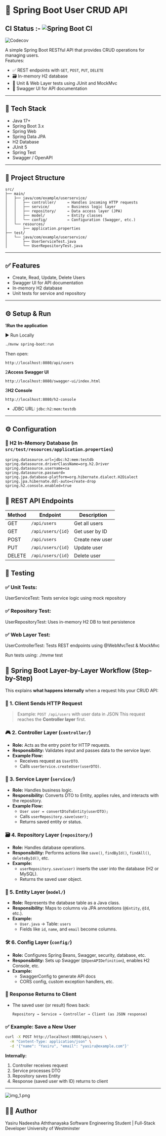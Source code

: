 # 🧩 Spring Boot User CRUD API

## CI Status :- ![Spring Boot CI](https://github.com/yasirunadeeshaa/springboot-crud-api/actions/workflows/ci.yml/badge.svg)
![Codecov](https://codecov.io/gh/yasirunadeeshaa/springboot-crud-api/branch/main/graph/badge.svg)


A simple Spring Boot RESTful API that provides CRUD operations for managing users.  
Features:
- ✅ REST endpoints with `GET`, `POST`, `PUT`, `DELETE`
- 🗃️ In-memory H2 database
- 🧪 Unit & Web Layer tests using JUnit and MockMvc
- 📘 Swagger UI for API documentation

---

## 🚀 Tech Stack

- Java 17+
- Spring Boot 3.x
- Spring Web
- Spring Data JPA
- H2 Database
- JUnit 5
- Spring Test
- Swagger / OpenAPI

---

## 📂 Project Structure
```
src/
├── main/
│   ├── java/com/example/userservice/
│   │   ├── controller/     → Handles incoming HTTP requests
│   │   ├── service/        → Business logic layer
│   │   ├── repository/     → Data access layer (JPA)
│   │   ├── model/          → Entity classes
│   │   └── config/         → Configuration (Swagger, etc.)
│   └── resources/
│       ├── application.properties
├── test/
│   └── java/com/example/userservice/
│       ├── UserServiceTest.java
│       └── UserRepositoryTest.java
```

---

## ✅ Features
- Create, Read, Update, Delete Users
- Swagger UI for API documentation
- In-memory H2 database
- Unit tests for service and repository

---

## ⚙️ Setup & Run

1**Run the application**

▶️ Run Locally
```bash
./mvnw spring-boot:run
```
Then open:
```
http://localhost:8080/api/users
```

2**Access Swagger UI**
```
http://localhost:8080/swagger-ui/index.html
```

3**H2 Console**
```
http://localhost:8080/h2-console
```
- JDBC URL: `jdbc:h2:mem:testdb`

---


## ⚙️ Configuration

### 🔌 H2 In-Memory Database (in `src/test/resources/application.properties`)
```properties
spring.datasource.url=jdbc:h2:mem:testdb
spring.datasource.driverClassName=org.h2.Driver
spring.datasource.username=sa
spring.datasource.password=
spring.jpa.database-platform=org.hibernate.dialect.H2Dialect
spring.jpa.hibernate.ddl-auto=create-drop
spring.h2.console.enabled=true
```

## 📡 REST API Endpoints

| Method | Endpoint          | Description     |
| ------ | ----------------- | --------------- |
| GET    | `/api/users`      | Get all users   |
| GET    | `/api/users/{id}` | Get user by ID  |
| POST   | `/api/users`      | Create new user |
| PUT    | `/api/users/{id}` | Update user     |
| DELETE | `/api/users/{id}` | Delete user     |


## 🧪 Testing
### ✅ Unit Tests:
UserServiceTest: Tests service logic using mock repository

### ✅ Repository Test:
UserRepositoryTest: Uses in-memory H2 DB to test persistence

### ✅ Web Layer Test:
UserControllerTest: Tests REST endpoints using @WebMvcTest & MockMvc

Run tests using:
./mvnw test


## 🧭 Spring Boot Layer-by-Layer Workflow (Step-by-Step)

This explains **what happens internally** when a request hits your CRUD API:

### 🔁 1. **Client Sends HTTP Request**
> Example: `POST /api/users` with user data in JSON
This request reaches the **Controller layer** first.

### 🎮 2. **Controller Layer (`controller/`)**
- **Role:** Acts as the entry point for HTTP requests.
- **Responsibility:** Validates input and passes data to the service layer.
- **Example Flow:**
    - Receives request as `UserDTO`.
    - Calls `userService.createUser(userDTO)`.

### 🔧 3. **Service Layer (`service/`)**
- **Role:** Handles business logic.
- **Responsibility:** Converts DTO to Entity, applies rules, and interacts with the repository.
- **Example Flow:**
    - `User user = convertDtoToEntity(userDTO);`
    - Calls `userRepository.save(user);`
    - Returns saved entity or status.

### 🗃️ 4. **Repository Layer (`repository/`)**
- **Role:** Handles database operations.
- **Responsibility:** Performs actions like `save()`, `findById()`, `findAll()`, `deleteById()`, etc.
- **Example:**
    - `userRepository.save(user)` inserts the user into the database (H2 or MySQL).
    - Returns the saved user object.

### 🧬 5. **Entity Layer (`model/`)**
- **Role:** Represents the database table as a Java class.
- **Responsibility:** Maps to columns via JPA annotations (`@Entity`, `@Id`, etc.).
- **Example:**
    - `User.java` → Table: `users`
    - Fields like `id`, `name`, and `email` become columns.

### 🛠️ 6. **Config Layer (`config/`)**
- **Role:** Configures Spring Beans, Swagger, security, database, etc.
- **Responsibility:** Sets up Swagger (`@OpenAPIDefinition`), enables H2 Console, etc.
- **Example:**
    - SwaggerConfig to generate API docs
    - CORS config, custom exception handlers, etc.

### 🔁 Response Returns to Client
- The saved user (or result) flows back:
  ```
  Repository → Service → Controller → Client (as JSON response)
  ```

### ✅ Example: Save a New User
```bash
curl -X POST http://localhost:8080/api/users \
  -H "Content-Type: application/json" \
  -d '{"name": "Yasiru", "email": "yasiru@example.com"}'
```
**Internally:**
1. Controller receives request
2. Service processes DTO
3. Repository saves Entity
4. Response (saved user with ID) returns to client

---

![img_1.png](img_1.png)
## 🧑‍💻 Author
Yasiru Nadeesha Aththanayaka
Software Engineering Student | Full-Stack Developer
University of Westminster
